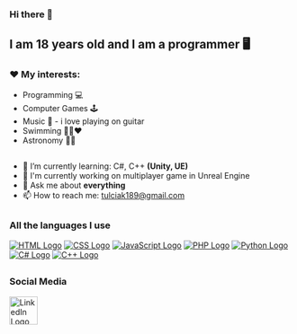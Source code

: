 ### Hi there 👋
## I am 18 years old and I am a programmer 🖥️
### ❤️ My interests:
- Programming 💻
- Computer Games 🕹️
- Music 🎸 - i love playing on guitar
- Swimming 🏊‍♀️❤️
- Astronomy 🌌🔭
##
- 🌱 I’m currently learning: C#, C++ **(Unity, UE)**
- 💼 I'm currently working on multiplayer game in Unreal Engine
- 💬 Ask me about **everything**
- 📫 How to reach me: tulciak189@gmail.com
##
### All the languages I use
[![HTML Logo](https://upload.wikimedia.org/wikipedia/commons/thumb/6/61/HTML5_logo_and_wordmark.svg/70px-HTML5_logo_and_wordmark.svg.png)](https://www.w3schools.com/html/default.asp)
[![CSS Logo](https://upload.wikimedia.org/wikipedia/commons/thumb/d/d5/CSS3_logo_and_wordmark.svg/50px-CSS3_logo_and_wordmark.svg.png)](https://www.w3schools.com/css/default.asp)
[![JavaScript Logo](https://upload.wikimedia.org/wikipedia/commons/thumb/9/99/Unofficial_JavaScript_logo_2.svg/60px-Unofficial_JavaScript_logo_2.svg.png)](https://www.w3schools.com/js/default.asp)
[![PHP Logo](https://upload.wikimedia.org/wikipedia/commons/thumb/2/27/PHP-logo.svg/100px-PHP-logo.svg.png)](https://www.w3schools.com/php/default.asp)
[![Python Logo](https://upload.wikimedia.org/wikipedia/commons/thumb/c/c3/Python-logo-notext.svg/50px-Python-logo-notext.svg.png)](https://www.w3schools.com/python/default.asp)
[![C# Logo](https://cdn.icon-icons.com/icons2/2415/PNG/64/csharp_original_logo_icon_146578.png)](https://www.w3schools.com/cs/index.php)
[![C++ Logo](https://upload.wikimedia.org/wikipedia/commons/thumb/1/18/ISO_C%2B%2B_Logo.svg/55px-ISO_C%2B%2B_Logo.svg.png)](https://www.w3schools.com/cpp/default.asp)
##
### Social Media
[<img src="https://upload.wikimedia.org/wikipedia/commons/thumb/c/ca/LinkedIn_logo_initials.png/50px-LinkedIn_logo_initials.png" alt="LinkedIn Logo" width="50" height="50">](https://www.linkedin.com/in/marta-błaszczyk-4a45042a6/)













<!--
**inspector189/inspector189** is a ✨ _special_ ✨ repository because its `README.md` (this file) appears on your GitHub profile.

Here are some ideas to get you started:

- 🔭 I’m currently working on ...
- 🌱 I’m currently learning ...
- 👯 I’m looking to collaborate on ...
- 🤔 I’m looking for help with ...
- 💬 Ask me about ...
- 📫 How to reach me: ...
- 😄 Pronouns: ...
- ⚡ Fun fact: ...
-->
